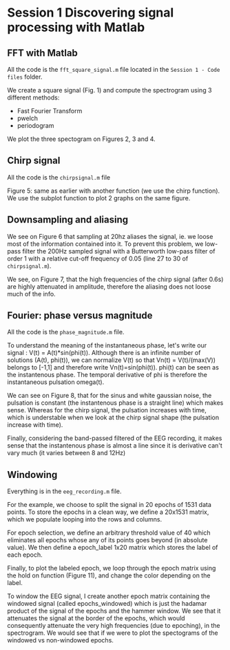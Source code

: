 # Session 1 Discovering signal processing with Matlab

## FFT with Matlab

All the code is the `fft_square_signal.m` file located in the `Session 1 - Code files` folder.

We create a square signal (Fig. 1) and compute the spectrogram using 3 different methods:
- Fast Fourier Transform
- pwelch
- periodogram

We plot the three spectogram on Figures 2, 3 and 4.

## Chirp signal

All the code is the `chirpsignal.m` file

Figure 5: same as earlier with another function (we use the chirp function). We use the subplot function to plot 2 graphs on the same figure.


## Downsampling and aliasing

We see on Figure 6 that sampling at 20hz aliases the signal, ie. we loose most of the information contained into it. To prevent this problem, we low-pass filter the 200Hz sampled  signal with a Butterworth low-pass filter of order 1 with a relative cut-off frequency of 0.05 (line 27 to 30 of `chirpsignal.m`).

We see, on Figure 7, that the high frequencies of the chirp signal (after 0.6s) are highly attenuated in amplitude, therefore the aliasing does not loose much of the info.


## Fourier: phase versus magnitude

All the code is the `phase_magnitude.m` file. 

To understand the meaning of the instantaneous phase, let's write our signal : V(t) = A(t)*sin(phi(t)). Although there is an infinite number of solutions (A(t), phi(t)), we can normalize V(t) so that Vn(t) = V(t)/(max(V)) belongs to [-1,1] and therefore write Vn(t)=sin(phi(t)). phi(t) can be seen as the instantenous phase. The temporal derivative of phi is therefore the instantaneous pulsation omega(t).

We can see on Figure 8, that for the sinus and white gaussian noise, the pulsation is constant (the instantenous phase is a straight line) which makes sense. Whereas for the chirp signal, the pulsation increases with time, which is understable when we look at the chirp signal shape (the pulsation increase with time).

Finally, considering the band-passed filtered of the EEG recording, it makes sense that the instantenous phase is almost a line since it is derivative can't vary much (it varies between 8 and 12Hz)

## Windowing

Everything is in the `eeg_recording.m` file.

For the example, we choose to split the signal in 20 epochs of 1531 data points. To store the epochs in a clean way, we define a 20x1531 matrix, which we populate looping into the rows and columns.

For epoch selection, we define an arbitrary threshold value of 40 which eliminates all epochs whose any of its points goes beyond (in absolute value). We then define a epoch_label 1x20 matrix which stores the label of each epoch.

Finally, to plot the labeled epoch, we loop through the epoch matrix using the hold on function (Figure 11), and change the color depending on the label.

To window the EEG signal, I create another epoch matrix containing the windowed signal (called epochs_windowed) which is just the hadamar product of the signal of the epochs and the hammer window. We see that it attenuates the signal at the border of the epochs, which would consequently attenuate the very high frequencies (due to epoching), in the spectrogram. We would see that if we were to plot the spectograms of the windowed vs non-windowed epochs.


